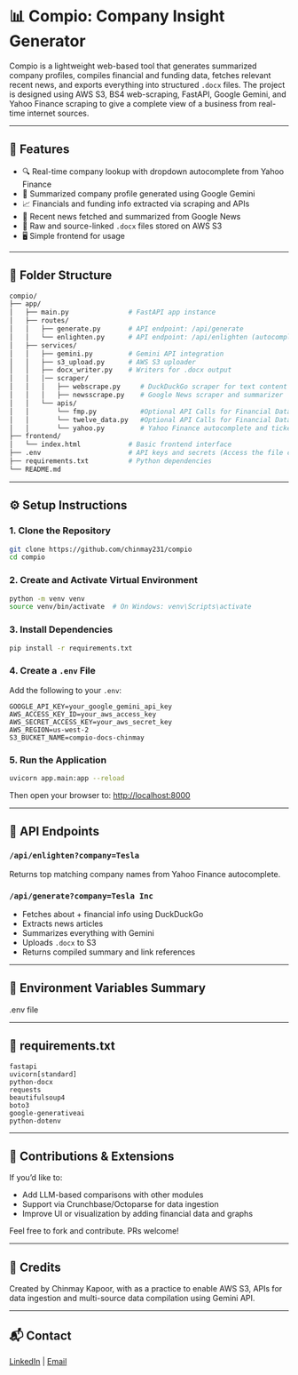 # 📊 Compio: Company Insight Generator

Compio is a lightweight web-based tool that generates summarized company profiles, compiles financial and funding data, fetches relevant recent news, and exports everything into structured `.docx` files. The project is designed using AWS S3, BS4 web-scraping, FastAPI, Google Gemini, and Yahoo Finance scraping to give a complete view of a business from real-time internet sources.

---

## 🚀 Features

- 🔍 Real-time company lookup with dropdown autocomplete from Yahoo Finance
- 📄 Summarized company profile generated using Google Gemini
- 📈 Financials and funding info extracted via scraping and APIs
- 📰 Recent news fetched and summarized from Google News
- 💾 Raw and source-linked `.docx` files stored on AWS S3
- 🖥️ Simple frontend for usage

---

## 🧱 Folder Structure

```bash
compio/
├── app/
│   ├── main.py               # FastAPI app instance
│   ├── routes/
│   │   ├── generate.py       # API endpoint: /api/generate
│   │   └── enlighten.py      # API endpoint: /api/enlighten (autocomplete)
│   ├── services/
│   │   ├── gemini.py         # Gemini API integration
│   │   ├── s3_upload.py      # AWS S3 uploader
│   │   ├── docx_writer.py    # Writers for .docx output
│   │   │── scraper/
│   │   │   ├── webscrape.py     # DuckDuckGo scraper for text content
│   │   │   ├── newsscrape.py    # Google News scraper and summarizer
│   │   └── apis/
│   │       └── fmp.py           #Optional API Calls for Financial Data Ingestion
│   │       └── twelve_data.py   #Optional API Calls for Financial Data Ingestion
│   │       └── yahoo.py         # Yahoo Finance autocomplete and ticker lookup
├── frontend/
│   └── index.html            # Basic frontend interface
├── .env                      # API keys and secrets (Access the file called extra. env and rename it .env)
├── requirements.txt          # Python dependencies
└── README.md
```

---

## ⚙️ Setup Instructions

### 1. Clone the Repository
```bash
git clone https://github.com/chinmay231/compio
cd compio
```

### 2. Create and Activate Virtual Environment
```bash
python -m venv venv
source venv/bin/activate  # On Windows: venv\Scripts\activate
```

### 3. Install Dependencies
```bash
pip install -r requirements.txt
```

### 4. Create a `.env` File
Add the following to your `.env`:
```env
GOOGLE_API_KEY=your_google_gemini_api_key
AWS_ACCESS_KEY_ID=your_aws_access_key
AWS_SECRET_ACCESS_KEY=your_aws_secret_key
AWS_REGION=us-west-2
S3_BUCKET_NAME=compio-docs-chinmay
```

### 5. Run the Application
```bash
uvicorn app.main:app --reload
```
Then open your browser to: [http://localhost:8000](http://localhost:8000)

---

## 📌 API Endpoints

### `/api/enlighten?company=Tesla`
Returns top matching company names from Yahoo Finance autocomplete.

### `/api/generate?company=Tesla Inc`
- Fetches about + financial info using DuckDuckGo
- Extracts news articles
- Summarizes everything with Gemini
- Uploads `.docx` to S3
- Returns compiled summary and link references

---

## 🔐 Environment Variables Summary
.env file

---

## 📄 requirements.txt
```
fastapi
uvicorn[standard]
python-docx
requests
beautifulsoup4
boto3
google-generativeai
python-dotenv
```

---

## 📣 Contributions & Extensions
If you’d like to:
- Add LLM-based comparisons with other modules
- Support via Crunchbase/Octoparse for data ingestion
- Improve UI or visualization by adding financial data and graphs 

Feel free to fork and contribute. PRs welcome!

---

## 🧠 Credits
Created by Chinmay Kapoor, with as a practice to enable AWS S3, APIs for data ingestion and multi-source data compilation using Gemini API.

---

## 📬 Contact
[LinkedIn](https://www.linkedin.com/in/chinmay-kapoor-b67344200/) | [Email](mailto:chinmaykapoor2301@gmail.com)
